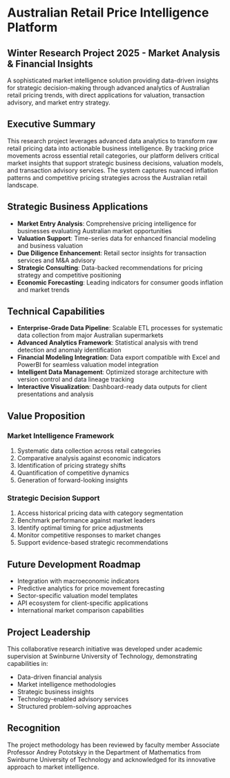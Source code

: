 # Australian Retail Price Intelligence Platform

## Winter Research Project 2025 - Market Analysis & Financial Insights

A sophisticated market intelligence solution providing data-driven insights for strategic decision-making through advanced analytics of Australian retail pricing trends, with direct applications for valuation, transaction advisory, and market entry strategy.

## Executive Summary

This research project leverages advanced data analytics to transform raw retail pricing data into actionable business intelligence. By tracking price movements across essential retail categories, our platform delivers critical market insights that support strategic business decisions, valuation models, and transaction advisory services. The system captures nuanced inflation patterns and competitive pricing strategies across the Australian retail landscape.

## Strategic Business Applications

- **Market Entry Analysis**: Comprehensive pricing intelligence for businesses evaluating Australian market opportunities
- **Valuation Support**: Time-series data for enhanced financial modeling and business valuation
- **Due Diligence Enhancement**: Retail sector insights for transaction services and M&A advisory
- **Strategic Consulting**: Data-backed recommendations for pricing strategy and competitive positioning
- **Economic Forecasting**: Leading indicators for consumer goods inflation and market trends

## Technical Capabilities

- **Enterprise-Grade Data Pipeline**: Scalable ETL processes for systematic data collection from major Australian supermarkets
- **Advanced Analytics Framework**: Statistical analysis with trend detection and anomaly identification
- **Financial Modeling Integration**: Data export compatible with Excel and PowerBI for seamless valuation model integration
- **Intelligent Data Management**: Optimized storage architecture with version control and data lineage tracking
- **Interactive Visualization**: Dashboard-ready data outputs for client presentations and analysis

## Value Proposition

### Market Intelligence Framework
1. Systematic data collection across retail categories
2. Comparative analysis against economic indicators
3. Identification of pricing strategy shifts
4. Quantification of competitive dynamics
5. Generation of forward-looking insights

### Strategic Decision Support
1. Access historical pricing data with category segmentation
2. Benchmark performance against market leaders
3. Identify optimal timing for price adjustments
4. Monitor competitive responses to market changes
5. Support evidence-based strategic recommendations

## Future Development Roadmap

- Integration with macroeconomic indicators
- Predictive analytics for price movement forecasting
- Sector-specific valuation model templates
- API ecosystem for client-specific applications
- International market comparison capabilities

## Project Leadership

This collaborative research initiative was developed under academic supervision at Swinburne University of Technology, demonstrating capabilities in:
- Data-driven financial analysis
- Market intelligence methodologies
- Strategic business insights
- Technology-enabled advisory services
- Structured problem-solving approaches

## Recognition

The project methodology has been reviewed by faculty member Associate Professor Andrey Pototskyy in the Department of Mathematics from Swinburne University of Technology and acknowledged for its innovative approach to market intelligence.
